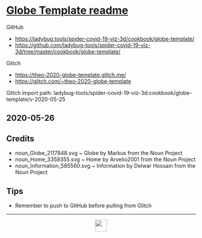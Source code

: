 # [Globe Template readme]( ./readme.html)

GitHub

* https://ladybug.tools/spider-covid-19-viz-3d/cookbook/globe-template/
* https://github.com/ladybug-tools/spider-covid-19-viz-3d/tree/master/cookbook/globe-template/

Glitch

* https://theo-2020-globe-template.glitch.me/
* https://glitch.com/~theo-2020-globe-template

Glitch import path:  ladybug-tools/spider-covid-19-viz-3d:cookbook/globe-template/v-2020-05-25

## 2020-05-26

## Credits

* noun_Globe_2117848.svg ~ Globe by Markus from the Noun Project
* noun_Home_3359355.svg ~ Home by Arvelio2001 from the Noun Project 
* noun_Information_585560.svg ~ Information by Delwar Hossain from the Noun Project

## Tips

* Remember to push to GitHub before pulling from Glitch


---

<center><img width=32 src="https://cdn.glitch.com/99804c3c-eea0-49d5-9735-80b6d136c766%2Fnoun_Globe_2117848.svg" ></center>
